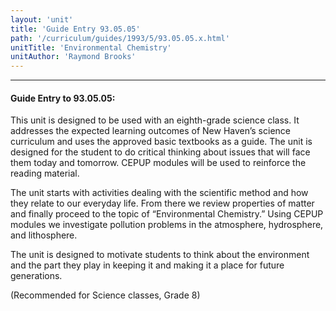 ```yaml
---
layout: 'unit'
title: 'Guide Entry 93.05.05'
path: '/curriculum/guides/1993/5/93.05.05.x.html'
unitTitle: 'Environmental Chemistry'
unitAuthor: 'Raymond Brooks'
---
```


<body>
<hr/>
 <h4>
  Guide Entry to 93.05.05:
 </h4>
 This unit is designed to be used with an eighth-grade science class. It addresses the expected learning outcomes of New Haven’s science curriculum and uses the approved basic textbooks as a guide. The unit is designed for the student to do critical thinking about issues that will face them today and tomorrow. CEPUP modules will be used to reinforce the reading material.
 <p>
  The unit starts with activities dealing with the scientific method and how they relate to our everyday life. From there we review properties of matter and finally proceed to the topic of “Environmental Chemistry.” Using CEPUP modules we investigate pollution problems in the atmosphere, hydrosphere, and lithosphere.
 </p>
 <p>
  The unit is designed to motivate students to think about the environment and the part they play in keeping it and making it a place for future generations.
 </p>
 <p>
  (Recommended for Science classes, Grade 8)
 </p>

</body>
